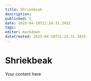 ```yaml
---
title: Shriekbeak
description: 
published: 1
date: 2025-04-10T21:24:31.345Z
tags: 
editor: markdown
dateCreated: 2025-04-10T21:24:31.345Z
---
```


# Shriekbeak
Your content here
